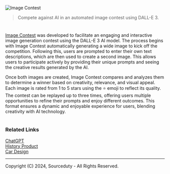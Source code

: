 ![Image Contest](https://github.com/user-attachments/assets/fbcc3f38-cfb8-4b37-b563-d450caf06952)

> Compete against AI in an automated image contest using DALL-E 3.

#

[Image Contest](https://chatgpt.com/g/g-8gTIVkhaf-image-contest) was developed to facilitate an engaging and interactive image generation contest using the DALL-E 3 AI model. The process begins with Image Contest automatically generating a wide image to kick off the competition. Following this, users are prompted to enter their own text descriptions, which are then used to create a second image. This allows users to participate actively by providing their unique prompts and seeing the creative results generated by the AI.

Once both images are created, Image Contest compares and analyzes them to determine a winner based on creativity, relevance, and visual appeal. Each image is rated from 1 to 5 stars using the ⭐ emoji to reflect its quality. The contest can be replayed up to three times, offering users multiple opportunities to refine their prompts and enjoy different outcomes. This format ensures a dynamic and enjoyable experience for users, blending creativity with AI technology.

#
### Related Links

[ChatGPT](https://github.com/sourceduty/ChatGPT)
<br>
[History Product](https://github.com/sourceduty/History_Product)
<br>
[Car Design](https://github.com/sourceduty/Car_Design)

***
Copyright (C) 2024, Sourceduty - All Rights Reserved.
